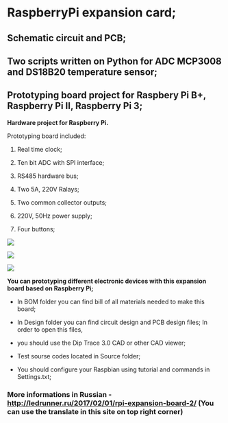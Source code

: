 # RaspberryPi expansion card;
## Schematic circuit and PCB;
## Two scripts written on Python for ADC MCP3008 and DS18B20 temperature sensor;
## Prototyping board project for Raspbery Pi B+, Raspberry Pi II, Raspberry Pi 3;

<b> Hardware project for Raspberry Pi. </b> 

Prototyping board included:

1. Real time clock;

2. Ten bit ADC with SPI interface;

3. RS485 hardware bus;

4. Two 5A, 220V Ralays;

5. Two common collector outputs;

6. 220V, 50Hz power supply;

7. Four buttons;

<a target="_blank" href="http://radikal.ru"><img src="http://s05.radikal.ru/i178/1701/48/89544d1e9b28.jpg" /></a>

<a target="_blank" href="http://radikal.ru"><img src="http://i079.radikal.ru/1701/f4/ab684faeb321.png" /></a>

<a target="_blank" href="http://radikal.ru"><img src="http://s020.radikal.ru/i720/1701/12/f541ff5f29af.png" /></a>

<b> You can prototyping different electronic devices with this expansion board based on Raspberry Pi; </b>

* In BOM folder you can find bill of all materials needed to make this board;

* In Design folder you can find circuit design and PCB design files; In order to open this files, 
* you should use the Dip Trace 3.0 CAD or other CAD viewer;

* Test sourse codes located in Source folder;

* You should configure your Raspbian using tutorial and commands in Settings.txt;

### More informations in Russian - http://ledrunner.ru/2017/02/01/rpi-expansion-board-2/ (You can use the translate in this site on top right corner)
